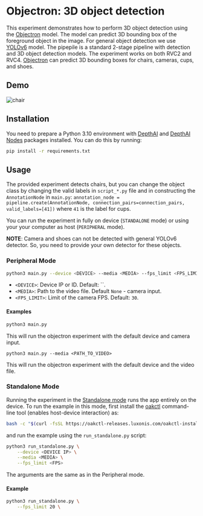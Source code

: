 # Objectron: 3D object detection

This experiment demonstrates how to perform 3D object detection using the [Objectron](https://hub.luxonis.com/ai/models/4c7a51db-9cbe-4aee-a4c1-b8abbbe18c11) model. The model can predict 3D bounding box of the foreground object in the image. For general object detection we use [YOLOv6](https://hub.luxonis.com/ai/models/face58c4-45ab-42a0-bafc-19f9fee8a034) model. The pipepile is a standard 2-stage pipeline with detection and 3D object detection models. The experiment works on both RVC2 and RVC4. [Objectron](https://hub.luxonis.com/ai/models/4c7a51db-9cbe-4aee-a4c1-b8abbbe18c11) can predict 3D bounding boxes for chairs, cameras, cups, and shoes.

## Demo

<!-- ![chair](https://user-images.githubusercontent.com/60359299/153616321-83f9d7ae-100a-4317-afd4-72bb3d1011d4.gif) -->
![chair](media/chair.gif)

## Installation

You need to prepare a Python 3.10 environment with [DepthAI](https://pypi.org/project/depthai/) and [DepthAI Nodes](https://pypi.org/project/depthai-nodes/) packages installed. You can do this by running:

```bash
pip install -r requirements.txt
```

## Usage

The provided experiment detects chairs, but you can change the object class by changing the valid labels in `script_*.py` file and in constructing the `AnnotationNode` in `main.py`: `annotation_node = pipeline.create(AnnotationNode, connection_pairs=connection_pairs, valid_labels=[41])` where `41` is the label for cups.

You can run the experiment in fully on device (`STANDALONE` mode) or using your your computer as host (`PERIPHERAL` mode). 

**NOTE**: Camera and shoes can not be detected with general YOLOv6 detector. So, you need to provide your own detector for these objects.

### Peripheral Mode

```bash
python3 main.py --device <DEVICE> --media <MEDIA> --fps_limit <FPS_LIMIT>
```

- `<DEVICE>`: Device IP or ID. Default: ``.
- `<MEDIA>`: Path to the video file. Default `None` - camera input.
- `<FPS_LIMIT>`: Limit of the camera FPS. Default: `30`.

#### Examples

```bash
python3 main.py
```

This will run the objectron experiment with the default device and camera input.

```
python3 main.py --media <PATH_TO_VIDEO>
```

This will run the objectron experiment with the default device and the video file.

### Standalone Mode

Running the experiment in the [Standalone mode](https://rvc4.docs.luxonis.com/software/depthai/standalone/) runs the app entirely on the device.
To run the example in this mode, first install the [oakctl](https://rvc4.docs.luxonis.com/software/tools/oakctl/) command-line tool (enables host-device interaction) as:
```bash
bash -c "$(curl -fsSL https://oakctl-releases.luxonis.com/oakctl-installer.sh)"
```
and run the example using the `run_standalone.py` script:
```bash
python3 run_standalone.py \
    --device <DEVICE IP> \
    --media <MEDIA> \
    --fps_limit <FPS>
```

The arguments are the same as in the Peripheral mode.

#### Example
```bash
python3 run_standalone.py \
    --fps_limit 20 \
```
